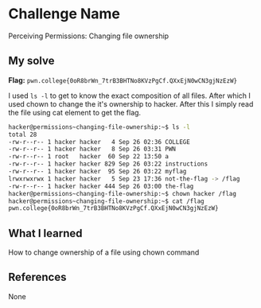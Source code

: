 # Challenge Name
Perceiving Permissions: Changing file ownership

## My solve
**Flag:** `pwn.college{0oR8brWn_7trB3BHTNo8KVzPgCf.QXxEjN0wCN3gjNzEzW}`

I used `ls -l` to get to know the exact composition of all files. After which I used chown to change the it's ownership to hacker. After this I simply read the file using cat element to get the flag.
```bash
hacker@permissions~changing-file-ownership:~$ ls -l
total 28
-rw-r--r-- 1 hacker hacker   4 Sep 26 02:36 COLLEGE
-rw-r--r-- 1 hacker hacker   8 Sep 26 03:31 PWN
-rw-r--r-- 1 root   hacker  60 Sep 22 13:50 a
-rw-r--r-- 1 hacker hacker 829 Sep 26 03:22 instructions
-rw-r--r-- 1 hacker hacker  95 Sep 26 03:22 myflag
lrwxrwxrwx 1 hacker hacker   5 Sep 23 17:36 not-the-flag -> /flag
-rw-r--r-- 1 hacker hacker 444 Sep 26 03:00 the-flag
hacker@permissions~changing-file-ownership:~$ chown hacker /flag
hacker@permissions~changing-file-ownership:~$ cat /flag
pwn.college{0oR8brWn_7trB3BHTNo8KVzPgCf.QXxEjN0wCN3gjNzEzW}
```

## What I learned
How to change ownership of a file using chown command

## References 
None